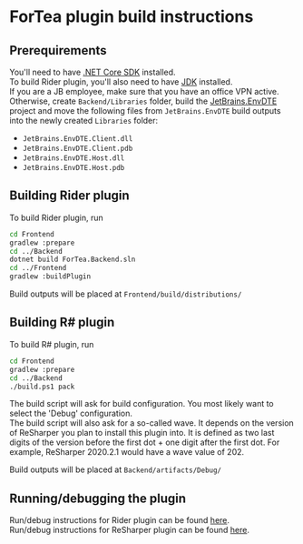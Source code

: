 ﻿ForTea plugin build instructions
====
Prerequirements
----
You'll need to have [.NET Core SDK](https://dotnet.microsoft.com/download) installed.  
To build Rider plugin, you'll also need to have [JDK](https://www.oracle.com/technetwork/java/javase/downloads/index.html) installed.  
If you are a JB employee, make sure that you have an office VPN active.
Otherwise, create `Backend/Libraries` folder, build the [JetBrains.EnvDTE](https://github.com/jetbrains/jetbrains.envdte) project
and move the following files from `JetBrains.EnvDTE` build outputs into the newly created `Libraries` folder:
- `JetBrains.EnvDTE.Client.dll`
- `JetBrains.EnvDTE.Client.pdb`
- `JetBrains.EnvDTE.Host.dll`
- `JetBrains.EnvDTE.Host.pdb`

Building Rider plugin
----
To build Rider plugin, run
```bash
cd Frontend
gradlew :prepare
cd ../Backend
dotnet build ForTea.Backend.sln
cd ../Frontend
gradlew :buildPlugin
```
Build outputs will be placed at `Frontend/build/distributions/`

Building R# plugin
----
To build R# plugin, run
```bash
cd Frontend
gradlew :prepare
cd ../Backend
./build.ps1 pack
```
The build script will ask for build configuration.
You most likely want to select the 'Debug' configuration.  
The build script will also ask for a so-called wave.
It depends on the version of ReSharper you plan to install this plugin into.
It is defined as two last digits of the version before the first dot + one digit after the first dot.
For example, ReSharper 2020.2.1 would have a wave value of 202.  

Build outputs will be placed at `Backend/artifacts/Debug/`

Running/debugging the plugin
----
Run/debug instructions for Rider plugin can be found [here](RUN_RIDER.md).  
Run/debug instructions for ReSharper plugin can be found [here](RUN_RESHARPER.md).
